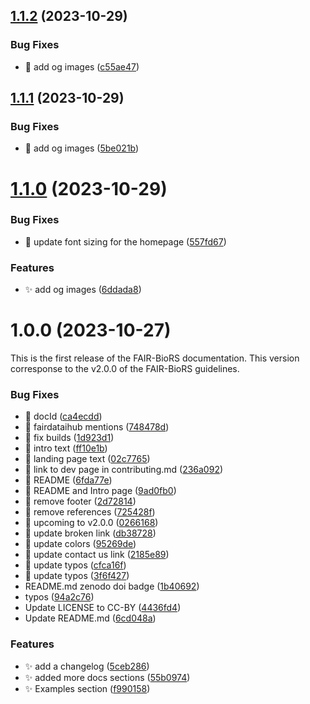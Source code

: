 ## [1.1.2](https://github.com/FAIR-BioRS/Docs/compare/v1.1.1...v1.1.2) (2023-10-29)

### Bug Fixes

- 🐛 add og images ([c55ae47](https://github.com/FAIR-BioRS/Docs/commit/c55ae47edcdde32837ccbc0e54eca1c056cb687e))

## [1.1.1](https://github.com/FAIR-BioRS/Docs/compare/v1.1.0...v1.1.1) (2023-10-29)

### Bug Fixes

- 🐛 add og images ([5be021b](https://github.com/FAIR-BioRS/Docs/commit/5be021b1b60e818bf0db9d0be1cec3f20a34b709))

# [1.1.0](https://github.com/FAIR-BioRS/Docs/compare/v1.0.0...v1.1.0) (2023-10-29)

### Bug Fixes

- 🐛 update font sizing for the homepage ([557fd67](https://github.com/FAIR-BioRS/Docs/commit/557fd67c047db306c41cc3bafe206bfdddc7d568))

### Features

- ✨ add og images ([6ddada8](https://github.com/FAIR-BioRS/Docs/commit/6ddada8ca321e0d9fb9b3be460e63baf64bf4278))

# 1.0.0 (2023-10-27)

This is the first release of the FAIR-BioRS documentation. This version corresponse to the v2.0.0 of the FAIR-BioRS guidelines.

### Bug Fixes

- 🐛 docId ([ca4ecdd](https://github.com/FAIR-BioRS/Docs/commit/ca4ecdd2674f65a272f9fcb5cb52b98bed1ba6f7))
- 🐛 fairdataihub mentions ([748478d](https://github.com/FAIR-BioRS/Docs/commit/748478dc6c70afbf84465c9f2290243142db25d4))
- 🐛 fix builds ([1d923d1](https://github.com/FAIR-BioRS/Docs/commit/1d923d1aca4921792ce9c5b46b0841a33778823a))
- 🐛 intro text ([ff10e1b](https://github.com/FAIR-BioRS/Docs/commit/ff10e1bff694e55ddde9a7046a51ff38ba20c1cf))
- 🐛 landing page text ([02c7765](https://github.com/FAIR-BioRS/Docs/commit/02c776526072e2975ac14ff8a6c8a7d948378aa6))
- 🐛 link to dev page in contributing.md ([236a092](https://github.com/FAIR-BioRS/Docs/commit/236a0921feec18b670a78e1e48a1d3a58671460d))
- 🐛 README ([6fda77e](https://github.com/FAIR-BioRS/Docs/commit/6fda77e9e23f368b06c5e03112b7f48a48deb2db))
- 🐛 README and Intro page ([9ad0fb0](https://github.com/FAIR-BioRS/Docs/commit/9ad0fb03633a741009e83a5fb3fdee8b6b0cd0ce))
- 🐛 remove footer ([2d72814](https://github.com/FAIR-BioRS/Docs/commit/2d728148b212ab0b1a30867b4aaec241967cce53))
- 🐛 remove references ([725428f](https://github.com/FAIR-BioRS/Docs/commit/725428f7e951191e9af75b983dd412f4ace19bf1))
- 🐛 upcoming to v2.0.0 ([0266168](https://github.com/FAIR-BioRS/Docs/commit/0266168cccfef6c020438b87f504ae8ee5ce4ada))
- 🐛 update broken link ([db38728](https://github.com/FAIR-BioRS/Docs/commit/db387289eb9d1d62dcf1e9578cf3a8aba35fe562))
- 🐛 update colors ([95269de](https://github.com/FAIR-BioRS/Docs/commit/95269ded4b681fd07ed84efffd13436cfa889609))
- 🐛 update contact us link ([2185e89](https://github.com/FAIR-BioRS/Docs/commit/2185e89087ed350b38f5e8c0a094b64488177b85))
- 🐛 update typos ([cfca16f](https://github.com/FAIR-BioRS/Docs/commit/cfca16ff189dbb560ed14d24f36ff17a5bd7c2aa))
- 🐛 update typos ([3f6f427](https://github.com/FAIR-BioRS/Docs/commit/3f6f42796465c97813d8e0fbe93049d24d20872c))
- README.md zenodo doi badge ([1b40692](https://github.com/FAIR-BioRS/Docs/commit/1b40692755ba08e447ffd44ef0b1f5bb8718319b))
- typos ([94a2c76](https://github.com/FAIR-BioRS/Docs/commit/94a2c769ab043cc6f5cb7a937eea09368cd7ea79))
- Update LICENSE to CC-BY ([4436fd4](https://github.com/FAIR-BioRS/Docs/commit/4436fd48625579c58009a5c057b07b7f28fbf861))
- Update README.md ([6cd048a](https://github.com/FAIR-BioRS/Docs/commit/6cd048a363e7e8e50ed885675cdd3e36188fb29d))

### Features

- ✨ add a changelog ([5ceb286](https://github.com/FAIR-BioRS/Docs/commit/5ceb2862881082b386b62b6df22bf83697ad8d21))
- ✨ added more docs sections ([55b0974](https://github.com/FAIR-BioRS/Docs/commit/55b097415154280c2e827b71da403de5cd62cc3b))
- ✨ Examples section ([f990158](https://github.com/FAIR-BioRS/Docs/commit/f9901587d718a6923356e4784f7e08b5ac3f6cea))
